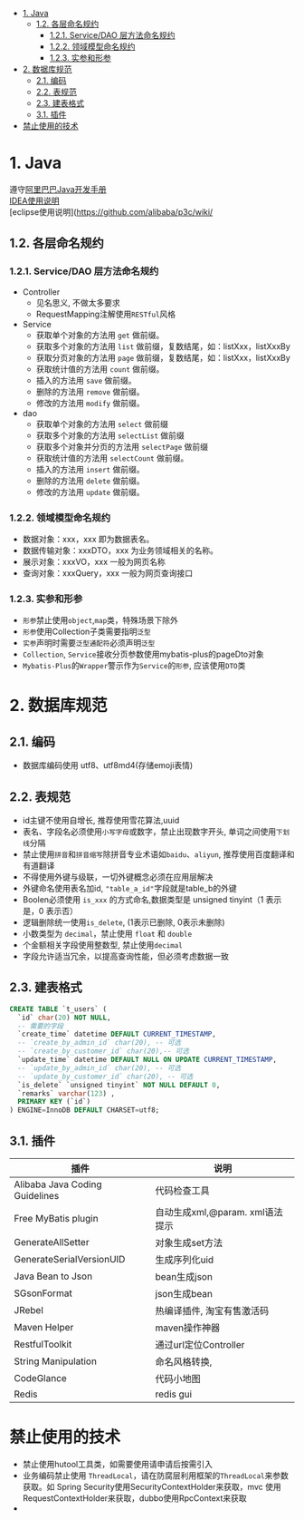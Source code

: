 
<!-- TOC -->

- [1. Java](#1-java)
  - [1.2. 各层命名规约](#12-各层命名规约)
    - [1.2.1. Service/DAO 层方法命名规约](#121-servicedao-层方法命名规约)
    - [1.2.2. 领域模型命名规约](#122-领域模型命名规约)
    - [1.2.3. 实参和形参](#123-实参和形参)
- [2. 数据库规范](#2-数据库规范)
  - [2.1. 编码](#21-编码)
  - [2.2. 表规范](#22-表规范)
  - [2.3. 建表格式](#23-建表格式)
  - [3.1. 插件](#31-插件)
- [禁止使用的技术](#禁止使用的技术)

<!-- /TOC -->


# 1. Java

遵守[阿里巴巴Java开发手册](https://github.com/alibaba/p3c)  
[IDEA使用说明](https://github.com/alibaba/p3c/wiki/IDEA%E6%8F%92%E4%BB%B6%E4%BD%BF%E7%94%A8%E6%96%87%E6%A1%A3)  
[eclipse使用说明](https://github.com/alibaba/p3c/wiki/


## 1.2. 各层命名规约

### 1.2.1. Service/DAO 层方法命名规约
- Controller
  - 见名思义, 不做太多要求
  - RequestMapping注解使用`RESTful`风格
- Service
  - 获取单个对象的方法用 `get` 做前缀。
  - 获取多个对象的方法用 `list` 做前缀，复数结尾，如：listXxx，listXxxBy
  - 获取分页对象的方法用 `page` 做前缀，复数结尾，如：listXxx，listXxxBy
  - 获取统计值的方法用 `count` 做前缀。 
  - 插入的方法用 `save` 做前缀。
  - 删除的方法用 `remove` 做前缀。
  - 修改的方法用 `modify` 做前缀。
- dao
  - 获取单个对象的方法用 `select` 做前缀
  - 获取多个对象的方法用 `selectList` 做前缀
  - 获取多个对象并分页的方法用 `selectPage` 做前缀
  - 获取统计值的方法用 `selectCount` 做前缀。 
  - 插入的方法用 `insert` 做前缀。
  - 删除的方法用 `delete` 做前缀。
  - 修改的方法用 `update` 做前缀。

### 1.2.2. 领域模型命名规约

- 数据对象：xxx，xxx 即为数据表名。
- 数据传输对象：xxxDTO，xxx 为业务领域相关的名称。
- 展示对象：xxxVO，xxx 一般为网页名称
- 查询对象：xxxQuery，xxx 一般为网页查询接口

### 1.2.3. 实参和形参
- `形参`禁止使用`object`,`map`类，特殊场景下除外
- `形参`使用Collection子类需要指明`泛型`
- `实参`声明时需要`泛型通配符`必须声明`泛型`
- `Collection`, `Service`接收分页参数使用mybatis-plus的pageDto对象
- `Mybatis-Plus`的`Wrapper`警示作为`Service`的`形参`, 应该使用`DTO`类



# 2. 数据库规范

## 2.1. 编码
- 数据库编码使用 utf8、utf8md4(存储emoji表情)


## 2.2. 表规范
- id主键不使用自增长, 推荐使用雪花算法,uuid
- 表名、字段名必须使用`小写字母`或数字，禁止出现数字开头, 单词之间使用`下划线`分隔
- 禁止使用`拼音`和`拼音缩写`除拼音专业术语如`baidu`、`aliyun`, 推荐使用百度翻译和有道翻译
- 不得使用外键与级联，一切外键概念必须在应用层解决
- 外键命名使用表名加id, `"table_a_id"`字段就是table_b的外键
- Boolen必须使用 `is_xxx` 的方式命名,数据类型是 unsigned tinyint（1 表示是，0 表示否）
- 逻辑删除统一使用`is_delete`, (1表示已删除, 0表示未删除)
- 小数类型为 `decimal`，禁止使用 `float` 和 `double`
- 个金额相关字段使用整数型, 禁止使用`decimal`
- 字段允许适当冗余，以提高查询性能，但必须考虑数据一致
  
## 2.3. 建表格式

```sql
CREATE TABLE `t_users` (
  `id` char(20) NOT NULL,  
  -- 需要的字段
  `create_time` datetime DEFAULT CURRENT_TIMESTAMP,
  -- `create_by_admin_id` char(20), -- 可选
  -- `create_by_customer_id` char(20),-- 可选
  `update_time` datetime DEFAULT NULL ON UPDATE CURRENT_TIMESTAMP,
  -- `update_by_admin_id` char(20), -- 可选
  -- `update_by_customer_id` char(20), -- 可选
  `is_delete` `unsigned tinyint` NOT NULL DEFAULT 0,
  `remarks` varchar(123) ,
  PRIMARY KEY (`id`)
) ENGINE=InnoDB DEFAULT CHARSET=utf8;
```


## 3.1. 插件

| 插件                           | 说明                            |
| ------------------------------ | ------------------------------- |
| Alibaba Java Coding Guidelines | 代码检查工具                    |
| Free MyBatis plugin            | 自动生成xml,@param. xml语法提示 |
| GenerateAllSetter              | 对象生成set方法                 |
| GenerateSerialVersionUID       | 生成序列化uid                   |
| Java Bean to Json              | bean生成json                    |
| SGsonFormat                    | json生成bean                    |
| JRebel                         | 热编译插件, 淘宝有售激活码      |
| Maven Helper                   | maven操作神器                   |
| RestfulToolkit                 | 通过url定位Controller           |
| String Manipulation            | 命名风格转换,                   |
| CodeGlance                     | 代码小地图                      |
| Redis                          | redis gui                       |

# 禁止使用的技术

- 禁止使用hutool工具类，如需要使用请申请后按需引入
- 业务编码禁止使用 `‌ThreadLocal`，请在防腐层利用框架的‌`ThreadLocal`来参数获取。如 Spring Security使用SecurityContextHolder来获取，mvc 使用 RequestContextHolder来获取，dubbo使用RpcContext来获取
- 


